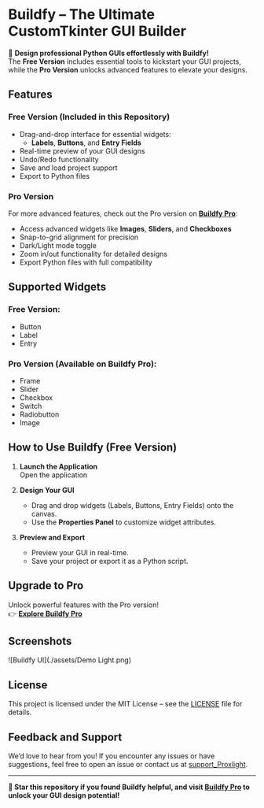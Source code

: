 # **Buildfy – The Ultimate CustomTkinter GUI Builder**  

🚀 **Design professional Python GUIs effortlessly with Buildfy!**  
The **Free Version** includes essential tools to kickstart your GUI projects, while the **Pro Version** unlocks advanced features to elevate your designs.  

## **Features**  

### **Free Version (Included in this Repository)**  
- Drag-and-drop interface for essential widgets:  
  - **Labels**, **Buttons**, and **Entry Fields**  
- Real-time preview of your GUI designs  
- Undo/Redo functionality  
- Save and load project support  
- Export to Python files  

### **Pro Version**  
For more advanced features, check out the Pro version on [**Buildfy Pro**](https://buildfygui.netlify.app):  
- Access advanced widgets like **Images**, **Sliders**, and **Checkboxes**  
- Snap-to-grid alignment for precision  
- Dark/Light mode toggle  
- Zoom in/out functionality for detailed designs  
- Export Python files with full compatibility  

## **Supported Widgets**  

### Free Version:  
- Button  
- Label  
- Entry  

### Pro Version (Available on Buildfy Pro):  
- Frame  
- Slider  
- Checkbox  
- Switch  
- Radiobutton  
- Image  

## **How to Use Buildfy (Free Version)**  

1. **Launch the Application**  
   Open the application

2. **Design Your GUI**  
   - Drag and drop widgets (Labels, Buttons, Entry Fields) onto the canvas.  
   - Use the **Properties Panel** to customize widget attributes.  

3. **Preview and Export**  
   - Preview your GUI in real-time.  
   - Save your project or export it as a Python script.  

## **Upgrade to Pro**  
Unlock powerful features with the Pro version!  
👉 [**Explore Buildfy Pro**](https://buildfygui.netlify.app)  

## **Screenshots**  
![Buildfy UI](./assets/Demo Light.png)  



## **License**  
This project is licensed under the MIT License – see the [LICENSE](./LICENSE) file for details.  

## **Feedback and Support**  
We’d love to hear from you! If you encounter any issues or have suggestions, feel free to open an issue or contact us at [support_Proxlight](mailto:proxlight02@gmail.com).  

---

**🌟 Star this repository if you found Buildfy helpful, and visit [Buildfy Pro](https://buildfygui.netlify.app) to unlock your GUI design potential!**  
